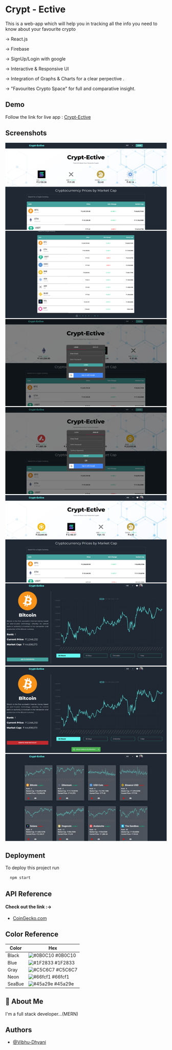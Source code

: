
# Crypt - Ective

This is a web-app which will help you in tracking all the info you need to know about your favourite crypto

->  React.js

->  Firebase

->  SignUp/Login with google

->  Interactive & Responsive UI

->  Integration of Graphs & Charts for a clear perpective . 

->  "Favourites Crypto Space" for full and comparative insight. 

## Demo

Follow the link for live app : [Crypt-Ective](https://fantastic-gaufre-ebc6e5.netlify.app/)


## Screenshots

![Home Page (Before Login)](/src/Resources/ScreenShots/Screenshot_select-area_20220603025111.png)
![Table With Pagination](/src/Resources/ScreenShots/Screenshot_select-area_20220603025136.png)
![Login (with google)](/src/Resources/ScreenShots/Screenshot_select-area_20220603025222.png)
![SignUp (with google)](/src/Resources/ScreenShots/Screenshot_select-area_20220603025243.png)
![Home Page (After Login)](/src/Resources/ScreenShots/Screenshot_select-area_20220603025600.png)
![Coin Info](/src/Resources/ScreenShots/Screenshot_select-area_20220603025640.png)
![Coin Info](/src/Resources/ScreenShots/Screenshot_select-area_20220603025652.png)
![Favourite Coins Page](/src/Resources/ScreenShots/Screenshot_select-area_20220603030418.png)




## Deployment

To deploy this project run

```bash
  npm start
```


## API Reference

#### Check out the link :->

- [CoinGecko.com](https://www.coingecko.com/en/api/documentation)





## Color Reference

| Color             | Hex                                                                |
| ----------------- | ------------------------------------------------------------------ |
| Black | ![#0B0C10](https://via.placeholder.com/10/0a192f?text=+) #0B0C10 |
| Blue | ![#1F2833](https://via.placeholder.com/10/f8f8f8?text=+) #1F2833 |
| Gray | ![#C5C6C7](https://via.placeholder.com/10/00b48a?text=+) #C5C6C7 |
| Neon | ![#66fcf1](https://via.placeholder.com/10/00b48a?text=+) #66fcf1 |
| SeaBue | ![#45a29e](https://via.placeholder.com/10/00b48a?text=+) #45a29e |


## 🚀 About Me
I'm a full stack developer...(MERN)


## Authors

- [@Vibhu-Dhyani](https://www.github.com/Vibhu-Dhyani)

